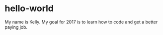# hello-world

My name is Kelly. My goal for 2017 is to learn how to code and get a better paying job.
